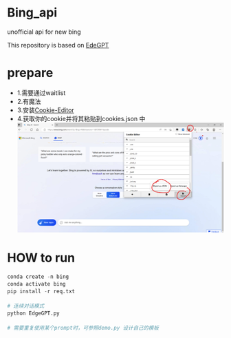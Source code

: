 # Bing_api
unofficial api for new bing

This repository is based on [EdeGPT](https://github.com/acheong08/EdgeGPT)
# prepare
- 1.需要通过waitlist
- 2.有魔法
- 3.安装[Cookie-Editor](https://microsoftedge.microsoft.com/addons/detail/cookieeditor/neaplmfkghagebokkhpjpoebhdledlfi)
- 4.获取你的cookie并将其粘贴到cookies.json 中
![how to obtain your cookies](figs/cookie.png)
# HOW to run
```python
conda create -n bing
conda activate bing
pip install -r req.txt

# 连续对话模式
python EdgeGPT.py

# 需要重复使用某个prompt时，可参照demo.py 设计自己的模板
```
